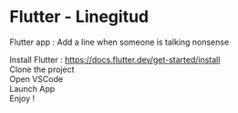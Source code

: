 # Flutter - Linegitud
Flutter app : Add a line when someone is talking nonsense <br />

Install Flutter : https://docs.flutter.dev/get-started/install <br />
Clone the project <br />
Open VSCode <br />
Launch App <br />
Enjoy !
